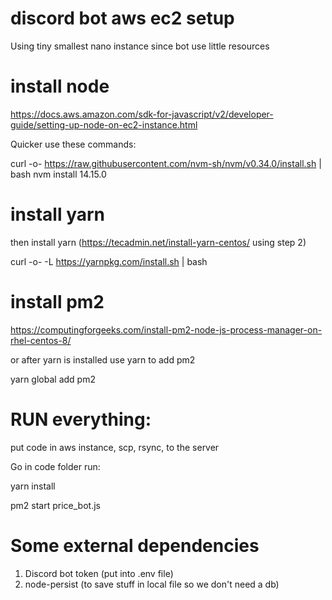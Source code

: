 # discord bot aws ec2 setup 

Using tiny smallest nano instance since bot use little resources

# install node

https://docs.aws.amazon.com/sdk-for-javascript/v2/developer-guide/setting-up-node-on-ec2-instance.html

Quicker use these commands:

curl -o- https://raw.githubusercontent.com/nvm-sh/nvm/v0.34.0/install.sh | bash
nvm install 14.15.0

# install yarn

then install yarn (https://tecadmin.net/install-yarn-centos/ using step 2)

curl -o- -L https://yarnpkg.com/install.sh | bash

# install pm2

https://computingforgeeks.com/install-pm2-node-js-process-manager-on-rhel-centos-8/

or after yarn is installed use yarn to add pm2

yarn global add pm2

# RUN everything:

put code in aws instance, scp, rsync, to the server

Go in code folder run:

yarn install

pm2 start price_bot.js


# Some external dependencies
1) Discord bot token (put into .env file)
2) node-persist (to save stuff in local file so we don't need a db)



